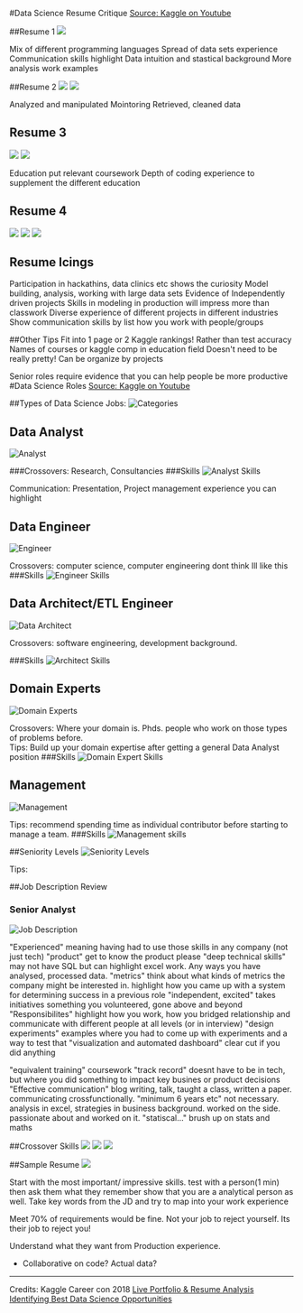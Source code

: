 #Data Science Resume Critique
[Source: Kaggle on Youtube](https://www.youtube.com/watch?v=xrhPjE7wHas)

##Resume 1
![](/resume_1.png)

Mix of different programming  languages
Spread of data sets experience
Communication skills highlight 
Data intuition and stastical background
More analysis work examples

##Resume 2
![](/Resume_2_1.png)
![](/Resume_2_2.png)

Analyzed and manipulated
Mointoring
Retrieved, cleaned data

## Resume 3
![](/Resume_3_1.png)
![](/Resume_3_2.png)

Education put relevant coursework
Depth of coding experience to supplement the different education 

## Resume 4
![](/Resume_4_1.png)
![](/Resume_4_2.png)
![](/Resume_4_3.png)

## Resume Icings
Participation in hackathins, data clinics etc shows the curiosity
Model building, analysis, working with large data sets 
Evidence of Independently driven projects
Skills in modeling in production will impress more than classwork
Diverse experience of different projects in different industries 
Show communication skills by list how you work with people/groups

##Other Tips
Fit into 1 page or 2
Kaggle rankings! Rather than test accuracy
Names of courses or kaggle comp in education field
Doesn't need to be really pretty! 
Can be organize by projects



Senior roles require evidence that you can help people be more productive 
#Data Science Roles 
[Source: Kaggle on Youtube](https://www.youtube.com/watch?v=0W0Zrc-m5r8)


##Types of Data Science Jobs:
![Categories](/Categories_of_roles.png)

## Data Analyst
![Analyst](/Data_Analyst.png)

###Crossovers: 
Research, Consultancies
###Skills 
![Analyst Skills](/analyst_skills.png)

Communication: Presentation, Project management experience you can highlight

## Data Engineer
![Engineer](/engineer.png)

Crossovers: computer science, computer engineering
dont think Ill like this
###Skills
![Engineer Skills](/engineer_skills.png)

## Data Architect/ETL Engineer
![Data Architect](/data_architect.png)

Crossovers: software engineering, development background.

###Skills 
![Architect Skills](/architect_skills.png)

## Domain Experts
![Domain Experts](/domain_expert.png)

Crossovers: Where your domain is. Phds. people who work on those types of problems before.  
Tips: Build up your domain expertise after getting a general Data Analyst position
###Skills
![Domain Expert Skills](/domain_skills.png)

## Management
![Management](/management.png)

Tips: recommend spending time as individual contributor before starting to manage a team. 
###Skills
![Management skills](/management_skills.png)

##Seniority Levels
![Seniority Levels](/seniority.png)

Tips:

##Job Description Review
### Senior Analyst
![Job Description](/sda_jd.png)

"Experienced" meaning having had to use those skills in any company (not just tech)
"product" get to know the product please
"deep technical skills" may not have SQL but can highlight excel work. Any ways you have analysed, processed data. 
"metrics" think about what kinds of metrics the company might be interested in. highlight how you came up with a system for determining success in a previous role
"independent, excited" takes initiatives something you volunteered, gone above and beyond
"Responsibilites" highlight how you work, how you bridged relationship and communicate with different people at all levels (or in interview)
"design experiments" examples where you had to come up with experiments and a way to test that
"visualization and automated dashboard" clear cut if you did anything

"equivalent training"  coursework
"track record" doesnt have to be in tech, but where you did something to impact key busines or product decisions
"Effective communication" blog writing, talk, taught a class, written a paper. communicating crossfunctionally. 
"minimum 6 years etc" not necessary. analysis in excel, strategies in business background. worked on the side. passionate about and worked on it. 
"statiscal..." brush up on stats and maths

##Crossover Skills
![](/crossover_skills1.png)
![](/crossover_skills2.png)
![](/crossover_skills.png)

##Sample Resume
![](/sample_resume.png)

Start with the most important/ impressive skills. test with a person(1 min) then ask them what they remember
show that you are a analytical person as well. 
Take key words from the JD and try to map into your work experience


Meet 70% of requirements would be fine.
Not your job to reject yourself. Its their job to reject you!

Understand what they want from Production experience.
- Collaborative on code? Actual data?


---
Credits: Kaggle Career con 2018 
[Live Portfolio & Resume Analysis](https://www.youtube.com/watch?v=kBR0EtGOkzc)
[Identifying Best Data Science Opportunities](https://www.youtube.com/watch?v=0W0Zrc-m5r8)
